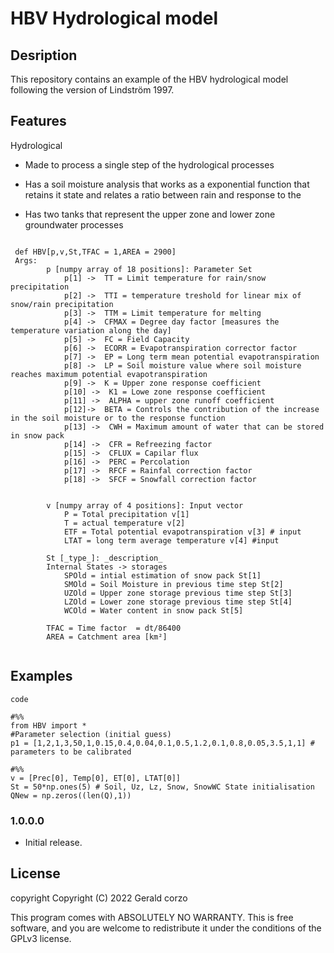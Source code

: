 # HBV Hydrological model


## Desription
This repository contains an example of the HBV hydrological model following the version of Lindström 1997.


## Features

Hydrological

- Made to process a single step of the hydrological processes

- Has a soil moisture analysis that works as a exponential function that retains it state and relates a ratio between rain and response to the

- Has two tanks that represent the upper zone and lower zone groundwater processes


```{python}

 def HBV[p,v,St,TFAC = 1,AREA = 2900]
 Args:
        p [numpy array of 18 positions]: Parameter Set
            p[1] ->  TT = Limit temperature for rain/snow precipitation 
            p[2] ->  TTI = temperature treshold for linear mix of snow/rain precipitation 
            p[3] ->  TTM = Limit temperature for melting 
            p[4] ->  CFMAX = Degree day factor [measures the temperature variation along the day] 
            p[5] ->  FC = Field Capacity 
            p[6] ->  ECORR = Evapotranspiration corrector factor 
            p[7] ->  EP = Long term mean potential evapotranspiration 
            p[8] ->  LP = Soil moisture value where soil moisture reaches maximum potential evapotranspiration
            p[9] ->  K = Upper zone response coefficient 
            p[10] ->  K1 = Lowe zone response coefficient 
            p[11] ->  ALPHA = upper zone runoff coefficient 
            p[12]->  BETA = Controls the contribution of the increase in the soil moisture or to the response function 
            p[13] ->  CWH = Maximum amount of water that can be stored in snow pack 
            p[14] ->  CFR = Refreezing factor 
            p[15] ->  CFLUX = Capilar flux 
            p[16] ->  PERC = Percolation 
            p[17] ->  RFCF = Rainfal correction factor 
            p[18] ->  SFCF = Snowfall correction factor 
            
            
        v [numpy array of 4 positions]: Input vector 
            P = Total precipitation v[1]
            T = actual temperature v[2]
            ETF = Total potential evapotranspiration v[3] # input
            LTAT = long term average temperature v[4] #input
        
        St [_type_]: _description_
        Internal States -> storages
            SPOld = intial estimation of snow pack St[1]
            SMOld = Soil Moisture in previous time step St[2]
            UZOld = Upper zone storage previous time step St[3]
            LZOld = Lower zone storage previous time step St[4]
            WCOld = Water content in snow pack St[5]
        
        TFAC = Time factor  = dt/86400
        AREA = Catchment area [km²]
            
```

## Examples


`code`
```{python}
#%%
from HBV import *
#Parameter selection (initial guess)
p1 = [1,2,1,3,50,1,0.15,0.4,0.04,0.1,0.5,1.2,0.1,0.8,0.05,3.5,1,1] # parameters to be calibrated

#%%
v = [Prec[0], Temp[0], ET[0], LTAT[0]]
St = 50*np.ones(5) # Soil, Uz, Lz, Snow, SnowWC State initialisation
QNew = np.zeros((len(Q),1))
```

### 1.0.0.0
* Initial release.

## License
copyright Copyright (C) 2022 Gerald corzo

This program comes with ABSOLUTELY NO WARRANTY. This is free software, and you are welcome to redistribute it under the conditions of the GPLv3 license.
